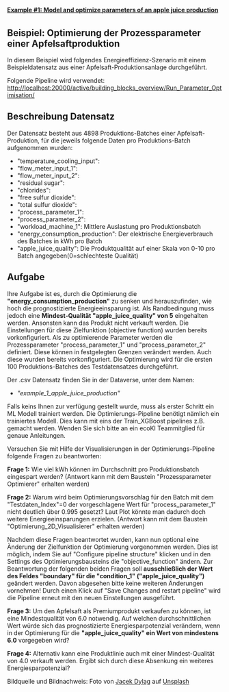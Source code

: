 <b><u>Example #1: Model and optimize parameters of an apple juice production</u></b>

###### <!-- This is the separator for the contents, above is displayed in popup and below in the details page  -->

## Beispiel: Optimierung der Prozessparameter einer Apfelsaftproduktion

In diesem Beispiel wird folgendes Energieeffizienz-Szenario mit einem Beispieldatensatz aus einer Apfelsaft-Produktionsanlage durchgeführt.

Folgende Pipeline wird verwendet:
[http://localhost:20000/active/building_blocks_overview/Run_Parameter_Optimisation/](http://localhost:20000/active/building_blocks_overview/Run_Parameter_Optimisation/)

## Beschreibung Datensatz

Der Datensatz besteht aus 4898 Produktions-Batches einer Apfelsaft-Produktion, für die jeweils folgende Daten pro Produktions-Batch aufgenommen wurden:

- "temperature_cooling_input":
- "flow_meter_input_1":
- "flow_meter_input_2":
- "residual sugar":
- "chlorides":
- "free sulfur dioxide":
- "total sulfur dioxide":
- "process_parameter_1":
- "process_parameter_2":
- "workload_machine_1": Mittlere Auslastung pro Produktionsbatch
- "energy_consumption_production": Der elektrische Energieverbrauch des Batches in kWh pro Batch
- "apple_juice_quality": Die Produktqualität auf einer Skala von 0-10 pro Batch angegeben(0=schlechteste Qualität)

## Aufgabe 

Ihre Aufgabe ist es, durch die Optimierung die **"energy_consumption_production"** zu senken und herauszufinden, wie hoch die prognostizierte Energieeinsparung ist. Als Randbedingung muss jedoch eine **Mindest-Qualität "apple_juice_quality" von 5** eingehalten werden. Ansonsten kann das Produkt nicht verkauft werden. Die Einstellungen für diese Zielfunktion (objective function) wurden bereits vorkonfiguriert. Als zu optimierende Parameter werden die Prozessparameter "process_parameter_1" und "process_parameter_2" definiert. Diese können in festgelegten Grenzen verändert werden. Auch diese wurden bereits vorkonfiguriert. Die Optimierung wird für die ersten 100 Produktions-Batches des Testdatensatzes durchgeführt. 

Der .csv Datensatz finden Sie in der Dataverse, unter dem Namen:

- _"example_1_apple_juice_production"_

Falls keins Ihnen zur verfügung gestellt wurde, muss als erster Schritt ein ML Modell trainiert werden. Die Optimierungs-Pipeline benötigt nämlich ein trainiertes Modell. Dies kann mit eins der Train_XGBoost pipelines z.B. gemacht werden. Wenden Sie sich bitte an ein ecoKI Teammitglied für genaue Anleitungen. 

Versuchen Sie mit Hilfe der Visualisierungen in der Optimierungs-Pipeline folgende Fragen zu beantworten:

**Frage 1:** Wie viel kWh können im Durchschnitt pro Produktionsbatch eingespart werden? (Antwort kann mit dem Baustein "Prozessparameter Optimierer" erhalten werden)

**Frage 2:** Warum wird beim Optimierungsvorschlag für den Batch mit dem "Testdaten_Index"=0 der vorgeschlagene Wert für "process_parameter_1" nicht deutlich über 0.995 gesetzt? Laut Plot könnte man dadurch doch weitere Energieeinsparungen erzielen. (Antwort kann mit dem Baustein "Optimierung_2D_Visualisierer" erhalten werden)

Nachdem diese Fragen beantwortet wurden, kann nun optional eine Änderung der Zielfunktion der Optimierung vorgenommen werden. Dies ist möglich, indem Sie auf "Configure pipeline structure" klicken und in den Settings des Optimierungsbausteins die "objective_function" ändern. Zur Beantwortung der folgenden beiden Fragen soll **ausschließlich der Wert des Feldes "boundary" für die "condition_1" ("apple_juice_quality")** geändert werden. Davon abgesehen bitte keine weiteren Änderungen vornehmen! Durch einen Klick auf "Save Changes and restart pipeline" wird die Pipeline erneut mit den neuen Einstellungen ausgeführt.

**Frage 3:** Um den Apfelsaft als Premiumprodukt verkaufen zu können, ist eine Mindestqualität von 6.0 notwendig. Auf welchen durchschnittlichen Wert würde sich das prognostizierte Energiesparpotenzial verändern, wenn in der Optimierung für die **"apple_juice_quality" ein Wert von mindestens 6.0** vorgegeben wird?

**Frage 4:** Alternativ kann eine Produktlinie auch mit einer Mindest-Qualität von 4.0 verkauft werden. Ergibt sich durch diese Absenkung ein weiteres Energiesparpotenzial?

Bildquelle und Bildnachweis: Foto von <a href="https://unsplash.com/es/@dylu?utm_source=unsplash&utm_medium=referral&utm_content=creditCopyText">Jacek Dylag</a> auf <a href="https://unsplash.com/de/fotos/imEqHThoix8?utm_source=unsplash&utm_medium=referral&utm_content=creditCopyText">Unsplash</a>
  